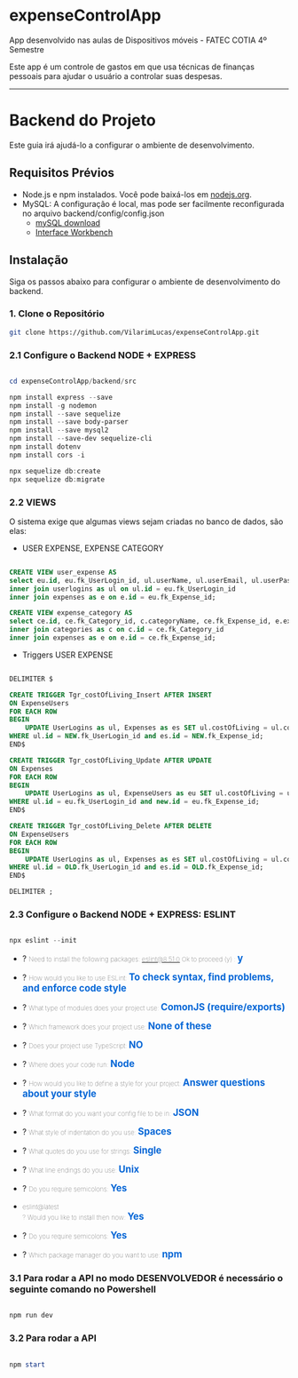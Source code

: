 # expenseControlApp
App desenvolvido nas aulas de Dispositivos móveis - FATEC COTIA 4º Semestre</br>

Este app é um controle de gastos em que usa técnicas de finanças pessoais para ajudar o usuário a controlar suas despesas.


--------------------

# Backend do Projeto

Este guia irá ajudá-lo a configurar o ambiente de desenvolvimento.

## Requisitos Prévios

- Node.js e npm instalados. Você pode baixá-los em [nodejs.org](https://nodejs.org/).
- MySQL: A configuração é local, mas pode ser facilmente reconfigurada no arquivo backend/config/config.json
    - [mySQL download](https://dev.mysql.com/downloads/installer/)
    - [Interface Workbench](https://dev.mysql.com/downloads/workbench/)

## Instalação

Siga os passos abaixo para configurar o ambiente de desenvolvimento do backend.

### 1. Clone o Repositório


```bash
git clone https://github.com/VilarimLucas/expenseControlApp.git
```
### 2.1 Configure o Backend NODE + EXPRESS
```powershell

cd expenseControlApp/backend/src

npm install express --save
npm install -g nodemon
npm install --save sequelize
npm install --save body-parser
npm install --save mysql2
npm install --save-dev sequelize-cli
npm install dotenv
npm install cors -i

npx sequelize db:create
npx sequelize db:migrate
```
### 2.2 VIEWS

O sistema exige que algumas views sejam criadas no banco de dados, são elas:

- USER EXPENSE, EXPENSE CATEGORY
```sql

CREATE VIEW user_expense AS
select eu.id, eu.fk_UserLogin_id, ul.userName, ul.userEmail, ul.userPassword, ul.costOfLiving, ul.totalIncomeUser, eu.fk_Expense_id, e.expenseName, e.isFixedExpense, e.isVariableExpense, e.valueExpense from expenseusers as eu
inner join userlogins as ul on ul.id = eu.fk_UserLogin_id
inner join expenses as e on e.id = eu.fk_Expense_id;

CREATE VIEW expense_category AS
select ce.id, ce.fk_Category_id, c.categoryName, ce.fk_Expense_id, e.expenseName, e.isFixedExpense, e.isVariableExpense, e.valueExpense  from categoryexpenses as ce
inner join categories as c on c.id = ce.fk_Category_id
inner join expenses as e on e.id = ce.fk_Expense_id;

```
- Triggers USER EXPENSE
```sql

DELIMITER $

CREATE TRIGGER Tgr_costOfLiving_Insert AFTER INSERT
ON ExpenseUsers
FOR EACH ROW
BEGIN
	UPDATE UserLogins as ul, Expenses as es SET ul.costOfLiving = ul.costOfLiving + es.valueExpense
WHERE ul.id = NEW.fk_UserLogin_id and es.id = NEW.fk_Expense_id;
END$

CREATE TRIGGER Tgr_costOfLiving_Update AFTER UPDATE
ON Expenses
FOR EACH ROW
BEGIN
	UPDATE UserLogins as ul, ExpenseUsers as eu SET ul.costOfLiving = ul.costOfLiving + NEW.valueExpense - OLD.valueExpense
WHERE ul.id = eu.fk_UserLogin_id and new.id = eu.fk_Expense_id;
END$

CREATE TRIGGER Tgr_costOfLiving_Delete AFTER DELETE
ON ExpenseUsers
FOR EACH ROW
BEGIN
	UPDATE UserLogins as ul, Expenses as es SET ul.costOfLiving = ul.costOfLiving - es.valueExpense
WHERE ul.id = OLD.fk_UserLogin_id and es.id = OLD.fk_Expense_id;
END$

DELIMITER ;
```
### 2.3 Configure o Backend NODE + EXPRESS: ESLINT

```powershell

npx eslint --init
```

- ? <small style="font-weight: lighter">Need to install the following packages: eslint@8.51.0 Ok to proceed (y) : </small><b style="font-size: larger; color: #0366d6" >y</b>

- ? <small style="font-weight: lighter">How would you like to use ESLint: </small><b style="font-size: larger; color: #0366d6" >To check syntax, find problems, and enforce code style</b>

- ? <small style="font-weight: lighter">What type of modules does your project use: </small><b style="font-size: larger; color: #0366d6" >ComonJS (require/exports)</b>

- ? <small style="font-weight: lighter">Which framework does your project use: </small><b style="font-size: larger; color: #0366d6" >None of these</b>

- ? <small style="font-weight: lighter">Does your  project use TypeScript: </small><b style="font-size: larger; color: #0366d6" >NO</b>

- ? <small style="font-weight: lighter">Where does your code run: </small><b style="font-size: larger; color: #0366d6" >Node</b>

- ? <small style="font-weight: lighter">How would you like to define a style for your project: </small><b style="font-size: larger; color: #0366d6" >Answer questions about your style</b>

- ? <small style="font-weight: lighter">What format do you want your config file to be in: </small><b style="font-size: larger; color: #0366d6" >JSON</b>

- ? <small style="font-weight: lighter">What style of indentation do you use: </small><b style="font-size: larger; color: #0366d6" >Spaces</b>

- ? <small style="font-weight: lighter">What quotes do you use for strings: </small><b style="font-size: larger; color: #0366d6" >Single</b>

- ? <small style="font-weight: lighter">What line endings do you use: </small><b style="font-size: larger; color: #0366d6" >Unix</b>

- ? <small style="font-weight: lighter">Do you require semicolons: </small><b style="font-size: larger; color: #0366d6" >Yes</b>

- <small style="font-weight: lighter">eslint@latest</br> ? Would you like to install then now:  </small><b style="font-size: larger; color: #0366d6" >Yes</b>

- ? <small style="font-weight: lighter">Do you require semicolons: </small><b style="font-size: larger; color: #0366d6" >Yes</b>

- ? <small style="font-weight: lighter">Which package manager do you want to use: </small><b style="font-size: larger; color: #0366d6" >npm</b>



### 3.1 Para rodar a API no modo DESENVOLVEDOR é necessário o seguinte comando no Powershell
```powershell

npm run dev
```

### 3.2 Para rodar a API
```powershell

npm start
```








